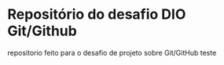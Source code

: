 # Repositório do desafio DIO Git/Github 

repositorio feito para o desafio de projeto sobre Git/GitHub
teste